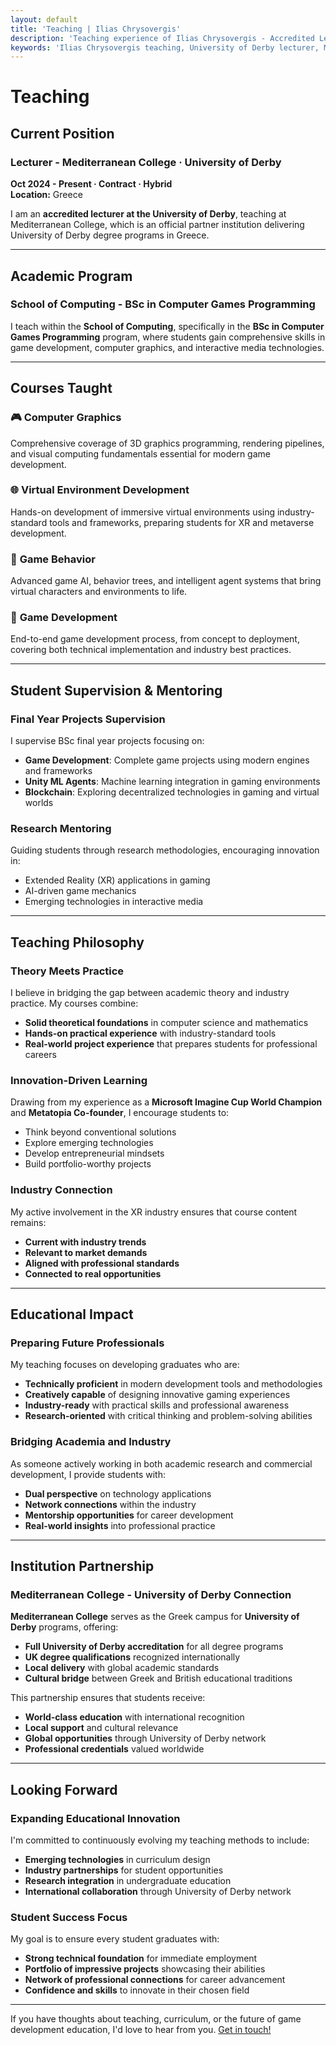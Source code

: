 ```yaml
---
layout: default
title: 'Teaching | Ilias Chrysovergis'
description: 'Teaching experience of Ilias Chrysovergis - Accredited Lecturer at University of Derby, teaching at Mediterranean College. Courses in Computer Graphics, Virtual Environment Development, Game Development, and Game Behavior.'
keywords: 'Ilias Chrysovergis teaching, University of Derby lecturer, Mediterranean College, Computer Graphics courses, Virtual Reality education, Game Development teaching, BSc Computer Games Programming'
---
```


# Teaching

## Current Position

### Lecturer - Mediterranean College · University of Derby
**Oct 2024 - Present · Contract · Hybrid**  
**Location:** Greece

I am an **accredited lecturer at the University of Derby**, teaching at Mediterranean College, which is an official partner institution delivering University of Derby degree programs in Greece.

---

## Academic Program

### School of Computing - BSc in Computer Games Programming

I teach within the **School of Computing**, specifically in the **BSc in Computer Games Programming** program, where students gain comprehensive skills in game development, computer graphics, and interactive media technologies.

---

## Courses Taught

### 🎮 **Computer Graphics**
Comprehensive coverage of 3D graphics programming, rendering pipelines, and visual computing fundamentals essential for modern game development.

### 🌐 **Virtual Environment Development** 
Hands-on development of immersive virtual environments using industry-standard tools and frameworks, preparing students for XR and metaverse development.

### 🎯 **Game Behavior**
Advanced game AI, behavior trees, and intelligent agent systems that bring virtual characters and environments to life.

### 🚀 **Game Development**
End-to-end game development process, from concept to deployment, covering both technical implementation and industry best practices.

---

## Student Supervision & Mentoring

### Final Year Projects Supervision
I supervise BSc final year projects focusing on:

- **Game Development**: Complete game projects using modern engines and frameworks
- **Unity ML Agents**: Machine learning integration in gaming environments  
- **Blockchain**: Exploring decentralized technologies in gaming and virtual worlds

### Research Mentoring
Guiding students through research methodologies, encouraging innovation in:
- Extended Reality (XR) applications in gaming
- AI-driven game mechanics
- Emerging technologies in interactive media

---

## Teaching Philosophy

### Theory Meets Practice
I believe in bridging the gap between academic theory and industry practice. My courses combine:
- **Solid theoretical foundations** in computer science and mathematics
- **Hands-on practical experience** with industry-standard tools
- **Real-world project experience** that prepares students for professional careers

### Innovation-Driven Learning
Drawing from my experience as a **Microsoft Imagine Cup World Champion** and **Metatopia Co-founder**, I encourage students to:
- Think beyond conventional solutions
- Explore emerging technologies
- Develop entrepreneurial mindsets
- Build portfolio-worthy projects

### Industry Connection
My active involvement in the XR industry ensures that course content remains:
- **Current with industry trends**
- **Relevant to market demands**  
- **Aligned with professional standards**
- **Connected to real opportunities**

---

## Educational Impact

### Preparing Future Professionals
My teaching focuses on developing graduates who are:
- **Technically proficient** in modern development tools and methodologies
- **Creatively capable** of designing innovative gaming experiences
- **Industry-ready** with practical skills and professional awareness
- **Research-oriented** with critical thinking and problem-solving abilities

### Bridging Academia and Industry
As someone actively working in both academic research and commercial development, I provide students with:
- **Dual perspective** on technology applications
- **Network connections** within the industry
- **Mentorship opportunities** for career development
- **Real-world insights** into professional practice

---

## Institution Partnership

### Mediterranean College - University of Derby Connection

**Mediterranean College** serves as the Greek campus for **University of Derby** programs, offering:
- **Full University of Derby accreditation** for all degree programs
- **UK degree qualifications** recognized internationally  
- **Local delivery** with global academic standards
- **Cultural bridge** between Greek and British educational traditions

This partnership ensures that students receive:
- **World-class education** with international recognition
- **Local support** and cultural relevance
- **Global opportunities** through University of Derby network
- **Professional credentials** valued worldwide

---

## Looking Forward

### Expanding Educational Innovation
I'm committed to continuously evolving my teaching methods to include:
- **Emerging technologies** in curriculum design
- **Industry partnerships** for student opportunities
- **Research integration** in undergraduate education
- **International collaboration** through University of Derby network

### Student Success Focus
My goal is to ensure every student graduates with:
- **Strong technical foundation** for immediate employment
- **Portfolio of impressive projects** showcasing their abilities
- **Network of professional connections** for career advancement
- **Confidence and skills** to innovate in their chosen field

---

If you have thoughts about teaching, curriculum, or the future of game development education, I'd love to hear from you.
[Get in touch!](/contact) 